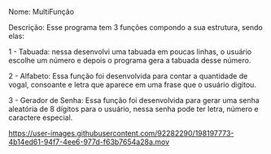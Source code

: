 Nome: MultiFunção

Descrição: Esse programa tem 3 funções compondo a sua estrutura, sendo elas:

1 - Tabuada: nessa desenvolvi uma tabuada em poucas linhas, o usuário escolhe um número e depois o programa gera a tabuada desse número.

2 - Alfabeto: Essa função foi desenvolvida para contar a quantidade de vogal, consoante e letra  que aparece em uma frase que o usuário digitou.

3 - Gerador de Senha: Essa função foi desenvolvida para gerar uma senha aleatória de 8 dígitos para o usuário, nessa senha pode ter letra, número e caractere especial.


https://user-images.githubusercontent.com/92282290/198197773-4b14ed61-94f7-4ee6-977d-f63b7654a28a.mov

